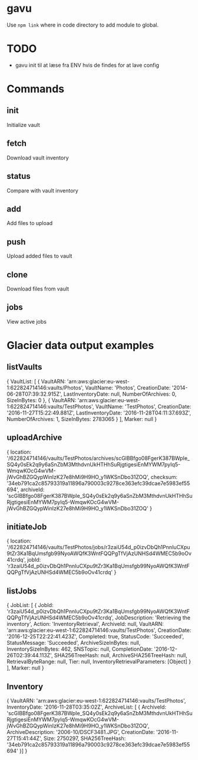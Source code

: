 # gavu

Use `npm link` where in code directory to add module to global.

# TODO

* gavu init til at læse fra ENV hvis de findes for at lave config

# Commands

## init

Initialize vault


## fetch

Download vault inventory


## status

Compare with vault inventory


## add

Add files to upload


## push

Upload added files to vault


## clone

Download files from vault

## jobs

View active jobs

# Glacier data output examples

## listVaults

{
  VaultList: [
    {
      VaultARN: 'arn:aws:glacier:eu-west-1:622824714146:vaults/Photos',
      VaultName: 'Photos',
      CreationDate: '2014-06-28T07:39:32.915Z',
      LastInventoryDate: null,
      NumberOfArchives: 0,
      SizeInBytes: 0
    },
    {
      VaultARN: 'arn:aws:glacier:eu-west-1:622824714146:vaults/TestPhotos',
      VaultName: 'TestPhotos',
      CreationDate: '2016-11-27T15:22:49.881Z',
      LastInventoryDate: '2016-11-28T04:11:37.693Z',
      NumberOfArchives: 1,
      SizeInBytes: 2783065
    }
  ],
  Marker: null
}

## uploadArchive

{
  location: '/622824714146/vaults/TestPhotos/archives/scGlBBfgo08FgerK387BWpIe_SQ4y0sEk2q9y6aSnZbM3MthdvnUkHTHhSuRjgtigesiEnMYWM7pyIq5-WmqwKOcG4wVM-jWvGhBZGQypWinIzK27e8hMi9H9HO_y1WKSnDbo31ZOQ',
  checksum: '34eb791ca2c85793319a11896a790003c9278ce363efc39dcae7e5983ef55694',
  archiveId: 'scGlBBfgo08FgerK387BWpIe_SQ4y0sEk2q9y6aSnZbM3MthdvnUkHTHhSuRjgtigesiEnMYWM7pyIq5-WmqwKOcG4wVM-jWvGhBZGQypWinIzK27e8hMi9H9HO_y1WKSnDbo31ZOQ'
}


## initiateJob

{
  location: '/622824714146/vaults/TestPhotos/jobs/r3zaiU54d_p0izvDbQh1PnnIuCXpu9tZr3Ka1BqUmsfgb99NyoAWQfK3WntFQQPgTfVjAzUNHSd4WMEC5b9oOv41crdq',
  jobId: 'r3zaiU54d_p0izvDbQh1PnnIuCXpu9tZr3Ka1BqUmsfgb99NyoAWQfK3WntFQQPgTfVjAzUNHSd4WMEC5b9oOv41crdq'
}


## listJobs

{
  JobList: [
    {
      JobId: 'r3zaiU54d_p0izvDbQh1PnnIuCXpu9tZr3Ka1BqUmsfgb99NyoAWQfK3WntFQQPgTfVjAzUNHSd4WMEC5b9oOv41crdq',
      JobDescription: 'Retrieving the inventory',
      Action: 'InventoryRetrieval',
      ArchiveId: null,
      VaultARN: 'arn:aws:glacier:eu-west-1:622824714146:vaults/TestPhotos',
      CreationDate: '2016-12-25T22:22:41.423Z',
      Completed: true,
      StatusCode: 'Succeeded',
      StatusMessage: 'Succeeded',
      ArchiveSizeInBytes: null,
      InventorySizeInBytes: 462,
      SNSTopic: null,
      CompletionDate: '2016-12-26T02:39:44.113Z',
      SHA256TreeHash: null,
      ArchiveSHA256TreeHash: null,
      RetrievalByteRange: null,
      Tier: null,
      InventoryRetrievalParameters: [Object]
    }
  ],
  Marker: null
}


## Inventory

{
  VaultARN: 'arn:aws:glacier:eu-west-1:622824714146:vaults/TestPhotos',
  InventoryDate: '2016-11-28T03:35:02Z',
  ArchiveList: [
  {
    ArchiveId: 'scGlBBfgo08FgerK387BWpIe_SQ4y0sEk2q9y6aSnZbM3MthdvnUkHTHhSuRjgtigesiEnMYWM7pyIq5-WmqwKOcG4wVM-jWvGhBZGQypWinIzK27e8hMi9H9HO_y1WKSnDbo31ZOQ',
    ArchiveDescription: '2006-10/DSCF3481.JPG',
    CreationDate: '2016-11-27T15:41:44Z',
    Size: 2750297,
    SHA256TreeHash: '34eb791ca2c85793319a11896a790003c9278ce363efc39dcae7e5983ef55694'
  }]
}
